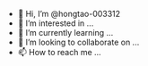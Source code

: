 - 👋 Hi, I’m @hongtao-003312
- 👀 I’m interested in ...
- 🌱 I’m currently learning ...
- 💞️ I’m looking to collaborate on ...
- 📫 How to reach me ...

<!---
I am hongtao from bybit.com ,glad to see you. 
--->
